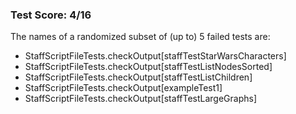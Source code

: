 ### Test Score: 4/16

The names of a randomized subset of (up to) 5 failed tests are:
 - StaffScriptFileTests.checkOutput[staffTestStarWarsCharacters]
 - StaffScriptFileTests.checkOutput[staffTestListNodesSorted]
 - StaffScriptFileTests.checkOutput[staffTestListChildren]
 - StaffScriptFileTests.checkOutput[exampleTest1]
 - StaffScriptFileTests.checkOutput[staffTestLargeGraphs]


